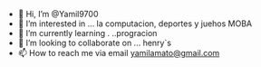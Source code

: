   - 👋 Hi, I’m @Yamil9700 
- 👀 I’m interested in ... la computacion, deportes y juehos MOBA      
- 🌱 I’m currently learning .  ..progracion    
- 💞️ I’m looking to collaborate on ... henry`s                                             
- 📫 How to reach me  via email yamilamato@gmail.com

<!---
Yamil9700/Yamil9700 is a ✨ special ✨ repository because its `README.md` (this file) appears on your GitHub profile.
You can click the Preview link to take a look at your changes.
--->
